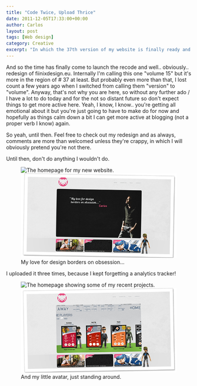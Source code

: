 ```yaml
---
title: "Code Twice, Upload Thrice"
date: 2011-12-05T17:33:00+00:00
author: Carlos
layout: post
tags: [Web design]
category: Creative
excerpt: "In which the 37th version of my website is finally ready and live."
---
```

And so the time has finally come to launch the recode and well.. obviously.. redesign of fiinixdesign.eu. Internally I'm calling this one "volume 15" but it's more in the region of # 37 at least. But probably even more than that, I lost count a few years ago when I switched from calling them "version" to "volume". Anyway, that's not why you are here, so without any further ado / I have a lot to do today and for the not so distant future so don't expect things to get more active here. Yeah, I know, I know.. you're getting all emotional about it but you're just going to have to make do for now and hopefully as things calm down a bit I can get more active at blogging (not a proper verb I know) again.

So yeah, until then. Feel free to check out my redesign and as always, comments are more than welcomed unless they're crappy, in which I will obviously pretend you're not there.

Until then, don't do anything I wouldn't do.

<figure>
    <img class="js-lazy-load" data-original="/assets/posts/2011/12/relaunch.png" alt="The homepage for my new website.">
  <noscript>
    <img src="/assets/posts/2011/12/relaunch.png" alt="The homepage for my new website.">
  </noscript>
  <figcaption>My love for design borders on obsession&hellip;</figcaption>
</figure>

I uploaded it three times, because I kept forgetting a analytics tracker!

<figure>
    <img class="js-lazy-load" data-original="/assets/posts/2011/12/relaunch2.png" alt="The homepage showing some of my recent projects.">
  <noscript>
    <img src="/assets/posts/2011/12/relaunch2.png" alt="The homepage showing some of my recent projects.">
  </noscript>
  <figcaption>And my little avatar, just standing around.</figcaption>
</figure>